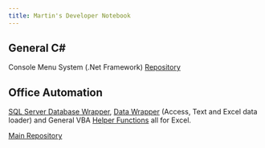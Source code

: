 ```yaml
---
title: Martin's Developer Notebook
---
```


## General C#

Console Menu System (.Net Framework) [Repository](https://github.com/dobieone/ConsoleMenu)


## Office Automation 

[SQL Server Database Wrapper][1], [Data Wrapper][2] (Access, Text and Excel data loader) and General VBA [Helper Functions][3] all for Excel.

[Main Repository](https://github.com/dobieone/VBAFunctions)

[1]: https://github.com/dobieone/VBAFunctions/blob/main/Code/ServerConnect.cls
[2]: https://github.com/dobieone/VBAFunctions/blob/main/Code/DataConnect.cls
[3]: https://github.com/dobieone/VBAFunctions/blob/main/Code/Functions.bas
